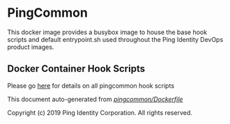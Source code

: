 # PingCommon

This docker image provides a busybox image to house the base hook scripts and default entrypoint.sh used throughout the Ping Identity DevOps product images.

## Docker Container Hook Scripts

Please go [here](https://github.com/pingidentity/pingidentity-devops-getting-started/tree/master/docs/docker-images/pingcommon/hooks/README.md) for details on all pingcommon hook scripts

This document auto-generated from [_pingcommon/Dockerfile_](https://github.com/pingidentity/pingidentity-docker-builds/blob/master/pingcommon/Dockerfile)

Copyright \(c\) 2019 Ping Identity Corporation. All rights reserved.


